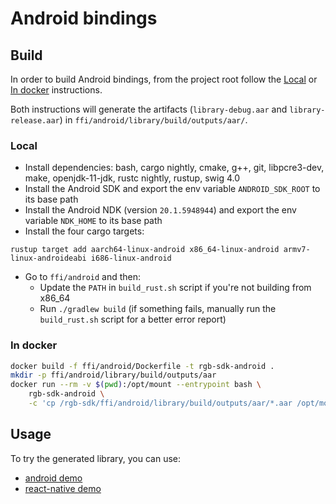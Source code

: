 # Android bindings

## Build

In order to build Android bindings, from the project root follow the
[Local](#local) or [In docker](#in-docker) instructions.

Both instructions will generate the artifacts (`library-debug.aar` and
`library-release.aar`) in `ffi/android/library/build/outputs/aar/`.

### Local

* Install dependencies: bash, cargo nightly, cmake, g++, git, libpcre3-dev, make, openjdk-11-jdk, rustc nightly, rustup, swig 4.0
* Install the Android SDK and export the env variable `ANDROID_SDK_ROOT` to its base path
* Install the Android NDK (version `20.1.5948944`) and export the env variable `NDK_HOME` to its base path
* Install the four cargo targets:
```
rustup target add aarch64-linux-android x86_64-linux-android armv7-linux-androideabi i686-linux-android
```
* Go to `ffi/android` and then:
    * Update the `PATH` in `build_rust.sh` script if you're not building from x86_64
    * Run `./gradlew build` (if something fails, manually run the `build_rust.sh` script for a better error report)

### In docker

```bash
docker build -f ffi/android/Dockerfile -t rgb-sdk-android .
mkdir -p ffi/android/library/build/outputs/aar
docker run --rm -v $(pwd):/opt/mount --entrypoint bash \
    rgb-sdk-android \
    -c 'cp /rgb-sdk/ffi/android/library/build/outputs/aar/*.aar /opt/mount/ffi/android/library/build/outputs/aar/'
```

## Usage

To try the generated library, you can use:
- [android demo](/demo/android)
- [react-native demo](/demo/react-native)
